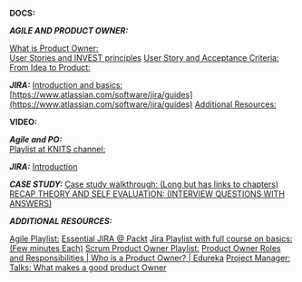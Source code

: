 

**DOCS:**

***AGILE AND PRODUCT OWNER:***
		

		
[What is Product Owner:](https://blog.hubspot.com/service/product-owner)			
[User Stories and INVEST principles](https://capgemini.github.io/agile/invest-in-user-stories/)
[User Story and Acceptance Criteria:](https://qmo.io/blog/acceptance-criteria/)			
[From Idea to Product:](https://www.modernanalyst.com/Careers/InterviewQuestions/tabid/128/ID/2209/List-the-steps-you-would-take-to-bring-a-product-from-idea-to-deployment-and-beyond.aspx)


***JIRA:***
[Introduction and basics:](https://www.tutorialspoint.com/jira/jira_dashboard.htm)
[https://www.atlassian.com/software/jira/guides](https://www.atlassian.com/software/jira/guides)
[Additional Resources:](https://www.agilesparks.com/resources/topicsubject-reading-lists/product-ownership-reading-list/)
	

**VIDEO:**

***Agile and PO:***		
[Playlist at KNITS channel:](https://www.youtube.com/playlist?list=PLhVi8kCwz5uvBiRCJp9-75yNSnCBcDrWN)
				
***JIRA:***
[Introduction](https://www.youtube.com/playlist?list=PLhVi8kCwz5uvwDF_c4LDRSOehj7qoC9-h)

***CASE STUDY:***
[Case study walkthrough: (Long but has links to chapters)](https://www.youtube.com/watch?v=pXsPIYwTg64)
[RECAP THEORY AND SELF EVALUATION: (INTERVIEW QUESTIONS WITH ANSWERS)](https://www.youtube.com/watch?v=UlW2xCZpeRM)




***ADDITIONAL RESOURCES:***

[Agile Playlist:](https://www.youtube.com/playlist?list=PLBUu5aGDLKnbeEx8U-5r436bw6p9wv1rS)
[Essential JIRA @ Packt](https://www.youtube.com/playlist?list=PLTgRMOcmRb3Mnnvcyk7TiBmc4eXxvv_pG) 
[Jira Playlist with full course on basics: (Few minutes Each)](https://www.youtube.com/watch?v=DaOw4xXAnUo&list=PLAucYnTm2adzZtkgw4-zRXN-1NNjmZWAu)
[Scrum Product Owner Playlist:](https://www.youtube.com/playlist?list=PL9sBic1RK7xDAJq79QHbvyO1k1JFGfUg7)
[Product Owner Roles and Responsibilities | Who is a Product Owner? | Edureka](https://www.youtube.com/watch?v=jffzx7So8N8)
[Project Manager:](https://www.youtube.com/watch?v=2Uiv9BRLmL0&list=PLsikuZM13-0y9-3309CW4K64cXANjHVms&index=2&t=0s)
[Talks: What makes a good product Owner](https://www.youtube.com/playlist?list=PLmHCIApFZbZOdTxz_-7pWNwMIBhF10bX1)

